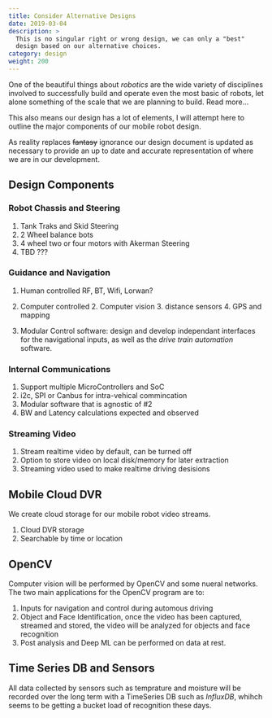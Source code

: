 ```yaml
---
title: Consider Alternative Designs
date: 2019-03-04
description: >
  This is no singular right or wrong design, we can only a "best"
  design based on our alternative choices.
category: design
weight: 200
---
```


One of the beautiful things about _robotics_ are the wide variety of
disciplines involved to successfully build and operate even the most
basic of robots, let alone something of the scale that we are planning
to build. Read more...<!--more-->

This also means our design has a lot of elements, I will attempt here
to outline the major components of our mobile robot design.  

As reality replaces ~~fantasy~~ ignorance our design document is
updated as necessary to provide an up to date and accurate
representation of where we are in our development.

## Design Components

### Robot Chassis and Steering

1. Tank Traks and Skid Steering
2. 2 Wheel balance bots
3. 4 wheel two or four motors with Akerman Steering
4. TBD ???

### Guidance and Navigation

1. Human controlled RF, BT, Wifi, Lorwan?

2. Computer controlled
   2. Computer vision
   3. distance sensors
   4. GPS and mapping

3. Modular Control software: design and develop independant interfaces
for the navigational inputs, as well as the _drive train automation_
software. 

### Internal Communications

1. Support multiple MicroControllers and SoC 
2. i2c, SPI or Canbus for intra-vehical commincation
3. Modular software that is agnostic of #2
4. BW and Latency calculations expected and observed

### Streaming Video

1. Stream realtime video by default, can be turned off
2. Option to store video on local disk/memory for later extraction
3. Streaming video used to make realtime driving desisions

## Mobile Cloud DVR 

We create cloud storage for our mobile robot video streams.  

1. Cloud DVR storage
2. Searchable by time or location

## OpenCV

Computer vision will be performed by OpenCV and some nueral networks.
The two main applications for the OpenCV program are to:

1. Inputs for navigation and control during automous driving
2. Object and Face Identification, once the video has been captured,
   streamed and stored, the video will be analyzed for objects and
   face recognition
3. Post analysis and Deep ML can be performed on data at rest.

## Time Series DB and Sensors

All data collected by sensors such as temprature and moisture will be
recorded over the long term with a TimeSeries DB such as _InfluxDB_,
whihch seems to be getting a bucket load of recognition these days.


